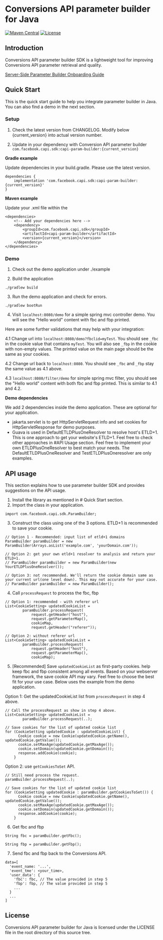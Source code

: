 # Conversions API parameter builder for Java

[![Maven Central](https://img.shields.io/maven-central/v/com.facebook.capi.sdk/capi-param-builder)](https://mvnrepository.com/artifact/com.facebook.capi.sdk/capi-param-builder)
[![License](https://img.shields.io/badge/license-Facebook%20Platform-blue.svg?style=flat-square)](https://github.com/facebook/capi-param-builder/blob/main/java/LICENSE)

## Introduction

Conversions API parameter builder SDK is a lightweight tool for improving
Conversions API parameter retrieval and quality.

[Server-Side Parameter Builder Onboarding Guide](https://developers.facebook.com/docs/marketing-api/conversions-api/parameter-builder-feature-library/server-side-onboarding)

## Quick Start

This is the quick start guide to help you integrate parameter builder in Java.
You can also find a demo in the next section.

### Setup

1. Check the latest version from CHANGELOG. Modify below {current_version} into
   actual version number.

2. Update in your dependency with Conversion API parameter builder
   `com.facebook.capi.sdk:capi-param-builder:{current_version}`

**Gradle example**

Update dependencies in your build.gradle. Please use the latest version.

```
dependencies {
    implementation 'com.facebook.capi.sdk:capi-param-builder:{current_version}'
}
```

**Maven example**

Update your .xml file within the <dependencies>

```
<dependencies>
    <!-- Add your dependencies here -->
    <dependency>
        <groupId>com.facebook.capi.sdk</groupId>
        <artifactId>capi-param-builder</artifactId>
        <version>{current_version}</version>
    </dependency>
</dependencies>
```

### Demo

1. Check out the demo application under ./example

2. Build the application

```
./gradlew build
```

3. Run the demo application and check for errors.

```
./gradlew bootRun
```

4. Visit `localhost:8080/demo` for a simple spring mvc controller demo. You will
   see the "Hello world" content with fbc and fbp printed.

Here are some further validations that may help with your integration:

4.1 Change url into `localhost:8080/demo?fbclid=myTest`. You should see `_fbc`
in the cookie value that contains `myTest`. You will also see `_fbp` in the
cookie with non-empty values. The printed value on the main page should be the
same as your cookies.

4.2 Change url back to `localhost:8080`. You should see `_fbc` and `_fbp` stay
the same value as 4.1 above.

4.3 `localhost:8080/filter/demo` for simple spring mvc filter, you should see
the "Hello world" content with both fbc and fbp printed. This is similar to 4.1
and 4.2.

**Demo dependencies**

We add 2 dependencies inside the demo application. These are optional for your
application.

- jakarta.servlet is to get HttpServletRequest info and set cookies for
  HttpServletResponse for demo purposes.
- Guava is used in DefaultETLDPlusOneResolver to resolve host's ETLD+1. This is
  one approach to get your website's ETLD+1. Feel free to check other approaches
  in #API Usage section. Feel free to implement your own ETLDPlusOneResolver to
  best match your needs. The DefaultETLDPlusOneResolver and
  TestETLDPlusOneresolver are only examples.

## API usage

This section explains how to use parameter builder SDK and provides suggestions
on the API usage.

1. Install the library as mentioned in # Quick Start section.
2. Import the class in your application.

```
import com.facebook.capi.sdk.ParamBuilder;
```

3. Construct the class using one of the 3 options. ETLD+1 is recommended to save
   your cookie.

```
// Option 1 - Recommended: input list of etld+1 domains
ParamBuilder paramBuilder = new ParamBuilder(Arrays.asList('example.com', 'yourDomain.com'));

// Option 2: get your own etld+1 resolver to analysis and return your ETLD+1.
// ParamBuilder paramBuilder = new ParamBuilder(new YourETLDPlusOneResolver());

// Option 3: not recommended. We'll return the cookie domain same as your current url(one level down). This may not accurate for your case.
// ParamBuilder paramBuilder = new ParamBuilder();
```

4. Call `processRequest` to process the fbc, fbp

```
// Option 1: recommended - with referer url
List<CookieSetting> updatedCookieList =
        paramBuilder.processRequest(
            request.getHeader("host"),
            request.getParameterMap(),
            cookieMap,
            request.getHeader("referer"));

// Option 2: without referer url
List<CookieSetting> updatedCookieList =
        paramBuilder.processRequest(
            request.getHeader("host"),
            request.getParameterMap(),
            cookieMap);
```

5. [Recommended] Save `updatedCookieList` as first-party cookies. help keep fbc
   and fbp consistent among all events. Based on your webserver framework, the
   save cookie API may vary. Feel free to choose the best fit for your use case.
   Below uses the example from the demo application.

Option 1: Get the updatedCookieList list from `processRequest` in step 4 above.

```
// Call the processRequest as show in step 4 above.
List<CookieSetting> updatedCookieList =
        paramBuilder.processRequest(..);

// Save cookies for the list of updated cookie list
for (CookieSetting updatedCookie : updatedCookieList) {
      Cookie cookie = new Cookie(updatedCookie.getName(), updatedCookie.getValue());
      cookie.setMaxAge(updatedCookie.getMaxAge());
      cookie.setDomain(updatedCookie.getDomain());
      response.addCookie(cookie);
    }
```

Option 2: use `getCookiesToSet` API.

```
// Still need process the request.
paramBuilder.processRequest(..);

// Save cookies for the list of updated cookie list
for (CookieSetting updatedCookie : paramBuilder.getCookiesToSet()) {
      Cookie cookie = new Cookie(updatedCookie.getName(), updatedCookie.getValue());
      cookie.setMaxAge(updatedCookie.getMaxAge());
      cookie.setDomain(updatedCookie.getDomain());
      response.addCookie(cookie);
    }
```

6. Get fbc and fbp

```
String fbc = paramBuilder.getFbc();
```

```
String fbp = paramBuilder.getFbp();
```

7. Send fbc and fbp back to the Conversions API.

```
data=[
  'event_name: '...',
  'event_tme': <your_time>,
  'user_data': {
    'fbc': fbc, // The value provided in step 5
    'fbp': fbp, // The value provided in step 5
    ...
  }
  ...
]
```

## License

Conversions API parameter builder for Java is licensed under the LICENSE file in
the root directory of this source tree.
